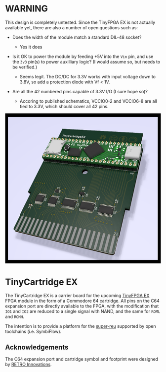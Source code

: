 WARNING
=======

This design is completely untested.  Since the TinyFPGA EX is not
actually available yet, there are also a number of open questions
such as:

* Does the width of the module match a standard DIL-48 socket?
  - Yes it does

* Is it OK to power the module by feeding +5V into the `Vin` pin,
  and use the `3v3` pin(s) to power auxilliary logic?  (I would
  assume so, but needs to be verified.)
  - Seems legit.  The DC/DC for 3.3V works with input voltage down
    to 3.8V, so add a protection diode with Vf < 1V.

* Are all the 42 numbered pins capable of 3.3V I/O (I sure hope so)?
  - Accoring to published schematics, VCCIO0-2 and VCCIO6-8 are all tied
  to 3.3V, which should cover all 42 pins.


![Board render](TinyCartridgeEX.png)


TinyCartridge EX
================

The TinyCartridge EX is a carrier board for the upcoming
[TinyFPGA EX](https://www.crowdsupply.com/tinyfpga/tinyfpga-ex)
FPGA module in the form of a Commodore 64 cartridge.  All pins
on the C64 expansion port are directly available to the FPGA, with
the modification that `IO1` and `IO2` are reduced to a single
signal with NAND, and the same for `ROML` and `ROMH`.

The intention is to provide a platform for the
[super-reu](https://github.com/zeldin/super-reu) supported by
open toolchains (i.e. SymbiFlow).


Acknowledgements
----------------

The C64 expansion port and cartridge symbol and footprint were
designed by [RETRO Innovations](http://www.go4retro.com/).

